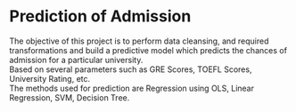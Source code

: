 # Prediction of Admission
The objective of this project is to perform data cleansing, and required transformations and build a predictive model which predicts the chances of admission for a particular university.<br>
Based on several parameters such as GRE Scores, TOEFL Scores, University Rating, etc.<br>
The methods used for prediction are Regression using OLS, Linear Regression, SVM, Decision Tree.
